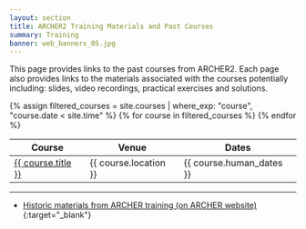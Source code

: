 ```yaml
---
layout: section
title: ARCHER2 Training Materials and Past Courses
summary: Training 
banner: web_banners_05.jpg
---
```


This page provides links to the past courses from ARCHER2. Each page also provides links to the 
materials associated with the courses potentially including: slides, video recordings, practical
exercises and solutions.

<div class="table-responsive">
  <table class="table table-striped">
    <thead>
      <tr>
        <th>Course</th>
        <th>Venue</th>
        <th>Dates</th>
      </tr>
    </thead>
    <tbody>
      {% assign filtered_courses = site.courses | where_exp: "course", "course.date < site.time" %}
      {% for course in filtered_courses %}
      <tr>
      <td>
        <a href="{{ course.url }}">{{ course.title }}</a>
      </td>
      <td>
        {{ course.location }}
      </td>
      <td>
        {{ course.human_dates }}
      </td>
     </tr>
      {% endfor %}
    </tbody>
  </table>
</div>

---

* [Historic materials from ARCHER training (on ARCHER website)](http://www.archer.ac.uk/training/past_courses.php){:target="_blank"}
